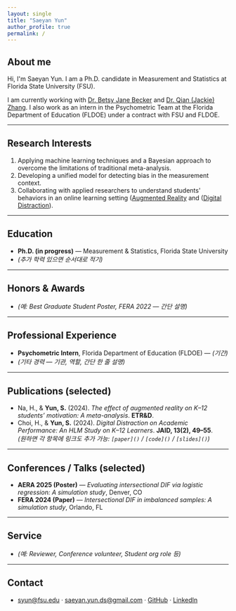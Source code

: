 ```yaml
---
layout: single
title: "Saeyan Yun"
author_profile: true
permalink: /
---
```


## About me

Hi, I'm Saeyan Yun. I am a Ph.D. candidate in Measurement and Statistics at Florida State University (FSU). 

I am currently working with [Dr. Betsy Jane Becker](https://scholar.google.com/citations?user=brgMxQwAAAAJ&hl=en&oi=ao) and [Dr. Qian (Jackie) Zhang](https://scholar.google.com/citations?user=3Op7FwQAAAAJ&hl=en). I also work as an intern in the Psychometric Team at the Florida Department of Education (FLDOE) under a contract with FSU and FLDOE.  

---

## Research Interests
1. Applying machine learning techniques and a Bayesian approach to overcome the limitations of traditional meta-analysis. 
2. Developing a unified model for detecting bias in the measurement context. 
3. Collaborating with applied researchers to understand students' behaviors in an online learning setting ([Augmented Reality](http://https://link.springer.com/article/10.1007/s11423-024-10385-7) and ([Digital Distraction](https://scholarworks.bgsu.edu/engineering_pub/2/)). 

---

## Education
- **Ph.D. (in progress)** — Measurement & Statistics, Florida State University  
- *(추가 학력 있으면 순서대로 적기)*

---

## Honors & Awards
- *(예: Best Graduate Student Poster, FERA 2022 — 간단 설명)*

---

## Professional Experience
- **Psychometric Intern**, Florida Department of Education (FLDOE) — *(기간)*  
- *(기타 경력 — 기관, 역할, 간단 한 줄 설명)*

---

## Publications (selected)
- Na, H., & **Yun, S.** (2024). *The effect of augmented reality on K–12 students’ motivation: A meta-analysis*. **ETR&D**.  
- Choi, H., & **Yun, S.** (2024). *Digital Distraction on Academic Performance: An HLM Study on K–12 Learners*. **JAID, 13(2), 49–55**.  
*(원하면 각 항목에 링크도 추가 가능: `[paper]()` / `[code]()` / `[slides]()`)*

---

## Conferences / Talks (selected)
- **AERA 2025 (Poster)** — *Evaluating intersectional DIF via logistic regression: A simulation study*, Denver, CO  
- **FERA 2024 (Paper)** — *Intersectional DIF in imbalanced samples: A simulation study*, Orlando, FL

---

## Service
- *(예: Reviewer, Conference volunteer, Student org role 등)*

---

## Contact
- syun@fsu.edu · saeyan.yun.ds@gmail.com · [GitHub](https://github.com/saeyanyun) · [LinkedIn](https://www.linkedin.com/in/saeyanyun)
